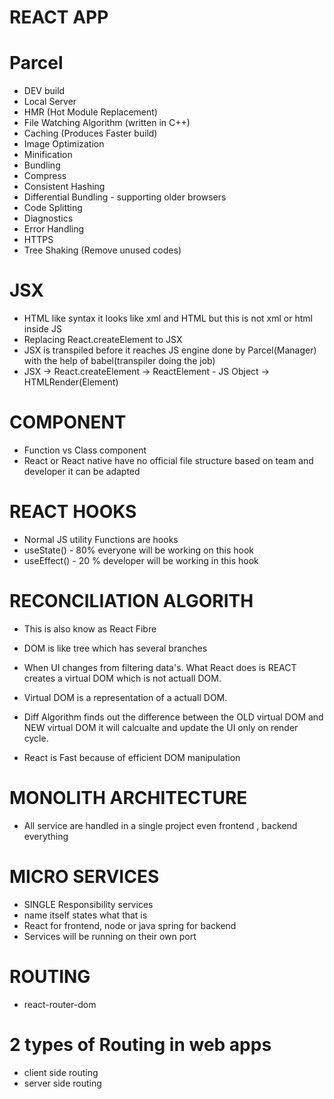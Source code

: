 # REACT APP


# Parcel
- DEV build
- Local Server
- HMR (Hot Module Replacement)
- File Watching Algorithm (written in C++)
- Caching (Produces Faster build)
- Image Optimization
- Minification
- Bundling
- Compress
- Consistent Hashing
- Differential Bundling - supporting older browsers
- Code Splitting
- Diagnostics
- Error Handling 
- HTTPS
- Tree Shaking (Remove unused codes)

# JSX

- HTML like syntax it looks like xml and HTML but this is not xml or html inside JS
- Replacing React.createElement to JSX
- JSX is transpiled before it reaches JS engine done by Parcel(Manager) with the help of babel(transpiler doing the job)
- JSX -> React.createElement -> ReactElement - JS Object -> HTMLRender(Element)

# COMPONENT

- Function vs Class component 
- React or React native have no official file structure based on team and developer it can be adapted

# REACT HOOKS

- Normal JS utility Functions are hooks
- useState() - 80% everyone will be working on this hook
- useEffect() - 20 % developer will be working in this hook

# RECONCILIATION ALGORITH

- This is also know as React Fibre
- DOM is like tree which has several branches 
- When UI changes from filtering data's. What React does is REACT creates a virtual DOM which is not actuall DOM. 

- Virtual DOM is a representation of a actuall DOM.

- Diff Algorithm finds out the difference between the OLD virtual DOM and NEW virtual DOM it will calcualte and update the UI only on render cycle.

- React is Fast because of efficient DOM manipulation

# MONOLITH ARCHITECTURE

- All service are handled in a single project even frontend , backend everything

# MICRO SERVICES

- SINGLE Responsibility services
- name itself states what that is
- React for frontend, node or java spring for backend
- Services will be running on their own port

# ROUTING 

- react-router-dom

# 2 types of Routing in web apps
- client side routing 
- server side routing 